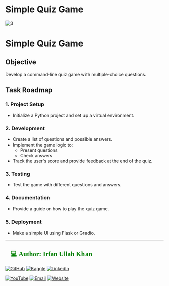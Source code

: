 
# Simple Quiz Game
![3](https://github.com/user-attachments/assets/e31db089-8e9a-4fbd-a137-422415fc2685)

# Simple Quiz Game

## Objective
Develop a command-line quiz game with multiple-choice questions.

## Task Roadmap

### 1. Project Setup
- Initialize a Python project and set up a virtual environment.

### 2. Development
- Create a list of questions and possible answers.
- Implement the game logic to:
  - Present questions
  - Check answers
- Track the user's score and provide feedback at the end of the quiz.

### 3. Testing
- Test the game with different questions and answers.

### 4. Documentation
- Provide a guide on how to play the quiz game.

### 5. Deployment
- Make a simple UI using Flask or Gradio.
------------------------------------------------------------------------
<h2 style="font-family: 'poppins'; font-weight: bold; color: Green;">👨💻 Author: Irfan Ullah Khan</h2>

[![GitHub](https://img.shields.io/badge/GitHub-Profile-blue?style=for-the-badge&logo=github)](https://github.com/programmarself) 
[![Kaggle](https://img.shields.io/badge/Kaggle-Profile-blue?style=for-the-badge&logo=kaggle)](https://www.kaggle.com/programmarself) 
[![LinkedIn](https://img.shields.io/badge/LinkedIn-Profile-blue?style=for-the-badge&logo=linkedin)](https://www.linkedin.com/in/irfan-ullah-khan-4a2871208/)  

[![YouTube](https://img.shields.io/badge/YouTube-Profile-red?style=for-the-badge&logo=youtube)](https://www.youtube.com/@irfanullahkhan7748) 
[![Email](https://img.shields.io/badge/Email-Contact%20Me-red?style=for-the-badge&logo=email)](mailto:programmarself@gmail.com)
[![Website](https://img.shields.io/badge/Website-Contact%20Me-red?style=for-the-badge&logo=website)](https://flowcv.me/ikm)

